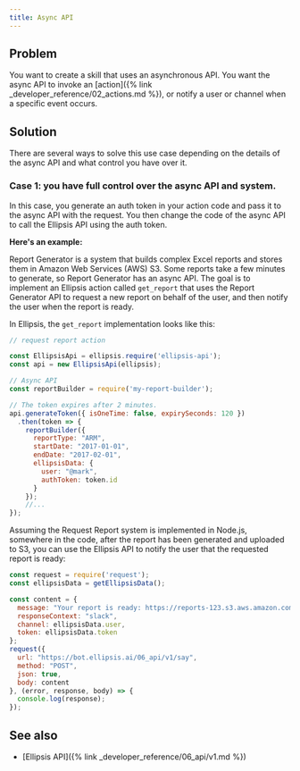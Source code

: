 ```yaml
---
title: Async API
---
```


## Problem
You want to create a skill that uses an asynchronous API. You want the async API
to invoke an [action]({% link _developer_reference/02_actions.md %}), or notify a user or channel
when a specific event occurs.

## Solution
There are several ways to solve this use case depending on the details of the async
API and what control you have over it.

### Case 1: you have full control over the async API and system.
In this case, you generate an auth token in your action code and pass it
to the async API with the request. You then change the code of the async API to call
the Ellipsis API using the auth token.

**Here's an example:**

Report Generator is a system that builds complex Excel reports and stores them
in Amazon Web Services (AWS) S3. Some reports take a few minutes to generate, so
Report Generator has an async API. The goal is to implement an Ellipsis action
called `get_report` that uses the Report Generator API to request a new
report on behalf of the user, and then notify the user when the report is ready.

In Ellipsis, the `get_report` implementation looks like this:

```javascript
// request report action

const EllipsisApi = ellipsis.require('ellipsis-api');
const api = new EllipsisApi(ellipsis);

// Async API
const reportBuilder = require('my-report-builder');

// The token expires after 2 minutes.
api.generateToken({ isOneTime: false, expirySeconds: 120 })
  .then(token => {
    reportBuilder({
      reportType: "ARM",
      startDate: "2017-01-01",
      endDate: "2017-02-01",
      ellipsisData: {
        user: "@mark",
        authToken: token.id
      }
    });
    //...
});
```

Assuming the Request Report system is implemented in Node.js, somewhere in the
code, after the report has been generated and uploaded to S3, you can use the Ellipsis
API to notify the user that the requested report is ready:

```javascript
const request = require('request');
const ellipsisData = getEllipsisData();

const content = {
  message: "Your report is ready: https://reports-123.s3.aws.amazon.com/report-123asdasf3425.xls",
  responseContext: "slack",
  channel: ellipsisData.user,
  token: ellipsisData.token
};
request({
  url: "https://bot.ellipsis.ai/06_api/v1/say",
  method: "POST",
  json: true,
  body: content
}, (error, response, body) => {
  console.log(response);
});
```

## See also
* [Ellipsis API]({% link _developer_reference/06_api/v1.md %})
